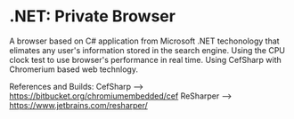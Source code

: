 #  .NET: Private Browser


A browser based on C# application from Microsoft .NET techonology that elimates any user's information stored in the search engine. Using the CPU clock test to use browser's performance in real time. Using CefSharp with Chromerium based web technlogy.







References and Builds:
CefSharp --> https://bitbucket.org/chromiumembedded/cef
ReSharper --> https://www.jetbrains.com/resharper/

